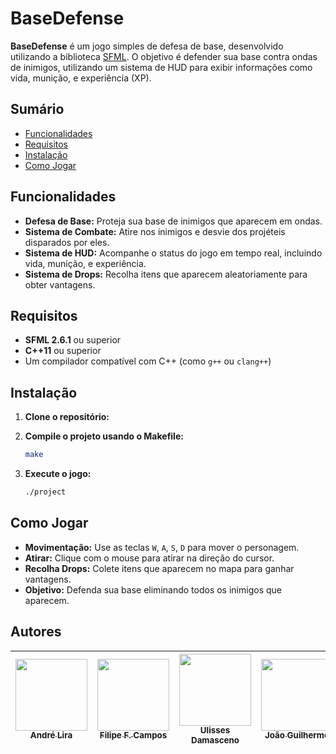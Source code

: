 
# BaseDefense

**BaseDefense** é um jogo simples de defesa de base, desenvolvido utilizando a biblioteca [SFML](https://www.sfml-dev.org/). O objetivo é defender sua base contra ondas de inimigos, utilizando um sistema de HUD para exibir informações como vida, munição, e experiência (XP). 

## Sumário

- [Funcionalidades](#funcionalidades)
- [Requisitos](#requisitos)
- [Instalação](#instalação)
- [Como Jogar](#como-jogar)

## Funcionalidades

- **Defesa de Base:** Proteja sua base de inimigos que aparecem em ondas.
- **Sistema de Combate:** Atire nos inimigos e desvie dos projéteis disparados por eles.
- **Sistema de HUD:** Acompanhe o status do jogo em tempo real, incluindo vida, munição, e experiência.
- **Sistema de Drops:** Recolha itens que aparecem aleatoriamente para obter vantagens.

## Requisitos

- **SFML 2.6.1** ou superior
- **C++11** ou superior
- Um compilador compatível com C++ (como `g++` ou `clang++`)

## Instalação

1. **Clone o repositório:**

2. **Compile o projeto usando o Makefile:**

    ```bash
    make
    ```

3. **Execute o jogo:**

    ```bash
    ./project
    ```

## Como Jogar

- **Movimentação:** Use as teclas `W`, `A`, `S`, `D` para mover o personagem.
- **Atirar:** Clique com o mouse para atirar na direção do cursor.
- **Recolha Drops:** Colete itens que aparecem no mapa para ganhar vantagens.
- **Objetivo:** Defenda sua base eliminando todos os inimigos que aparecem.


## Autores

| [<img loading="lazy" src="https://avatars.githubusercontent.com/u/22747917?v=4" width=115><br><sub>André Lira</sub>](https://github.com/Aliragm) |  [<img loading="lazy" src="https://avatars.githubusercontent.com/u/12147973?v=4" width=115><br><sub>Filipe F. Campos</sub>](https://github.com/FilipeFCampos) |  [<img loading="lazy" src="https://avatars.githubusercontent.com/u/76632121?v=4" width=115><br><sub>Ulisses Damasceno</sub>](https://github.com/Ulissesdamasceno7) | [<img loading="lazy" src="https://avatars.githubusercontent.com/u/70951772?v=4" width=115><br><sub>João Guilherme</sub>](https://github.com/J0110G) |
| :---: | :---: | :---: | :---: |
